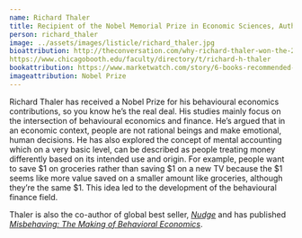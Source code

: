 ```yaml
---
name: Richard Thaler
title: Recipient of the Nobel Memorial Prize in Economic Sciences, Author of Best-seller Nudge 
person: richard_thaler
image: ../assets/images/listicle/richard_thaler.jpg
bioattribution: http://theconversation.com/why-richard-thaler-won-the-2017-economics-nobel-prize-85404
https://www.chicagobooth.edu/faculty/directory/t/richard-h-thaler
bookattribution: https://www.marketwatch.com/story/6-books-recommended-by-richard-thaler-a-founding-father-of-behavioral-economics-2016-07-05 
imageattribution: Nobel Prize
---
```


Richard Thaler has received a Nobel Prize for his behavioural economics contributions, so you know he’s the real deal. His studies mainly focus on the intersection of behavioural economics and finance. He’s argued that in an economic context, people are not rational beings and make emotional, human decisions. He has also explored the concept of mental accounting which on a very basic level, can be described as people treating money differently based on its intended use and origin. For example, people want to save $1 on groceries rather than saving $1 on a new TV because the $1 seems like more value saved on a smaller amount like groceries, although they’re the same $1. This idea led to the development of the behavioural finance field.

Thaler is also the co-author of global best seller, <i><a href="https://amzn.to/2rr9f0q">Nudge</a></i> and has published <i><a href="https://amzn.to/2PuQIde">Misbehaving: The Making of Behavioral Economics</a></i>.




